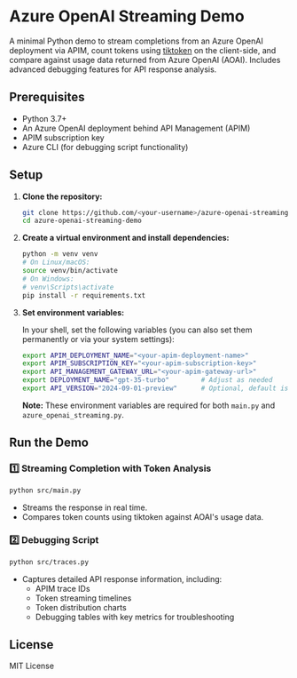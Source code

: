 # Azure OpenAI Streaming Demo

A minimal Python demo to stream completions from an Azure OpenAI deployment via APIM, count tokens using [tiktoken](https://github.com/openai/tiktoken) on the client-side, and compare against usage data returned from Azure OpenAI (AOAI). Includes advanced debugging features for API response analysis.

## Prerequisites

- Python 3.7+
- An Azure OpenAI deployment behind API Management (APIM)
- APIM subscription key
- Azure CLI (for debugging script functionality)

## Setup

1. **Clone the repository:**

   ```bash
   git clone https://github.com/<your-username>/azure-openai-streaming-demo.git
   cd azure-openai-streaming-demo
   ```

2. **Create a virtual environment and install dependencies:**

   ```bash
   python -m venv venv
   # On Linux/macOS:
   source venv/bin/activate
   # On Windows:
   # venv\Scripts\activate
   pip install -r requirements.txt
   ```

3. **Set environment variables:**

   In your shell, set the following variables (you can also set them permanently or via your system settings):

   ```bash
   export APIM_DEPLOYMENT_NAME="<your-apim-deployment-name>"
   export APIM_SUBSCRIPTION_KEY="<your-apim-subscription-key>"
   export API_MANAGEMENT_GATEWAY_URL="<your-apim-gateway-url>"
   export DEPLOYMENT_NAME="gpt-35-turbo"        # Adjust as needed
   export API_VERSION="2024-09-01-preview"      # Optional, default is used if not set
   ```

   **Note:** These environment variables are required for both `main.py` and `azure_openai_streaming.py`.

## Run the Demo

### 1️⃣ **Streaming Completion with Token Analysis**

```bash
python src/main.py
```

- Streams the response in real time.
- Compares token counts using tiktoken against AOAI's usage data.

### 2️⃣ **Debugging Script**

```bash
python src/traces.py
```

- Captures detailed API response information, including:
  - APIM trace IDs
  - Token streaming timelines
  - Token distribution charts
  - Debugging tables with key metrics for troubleshooting

## License

MIT License